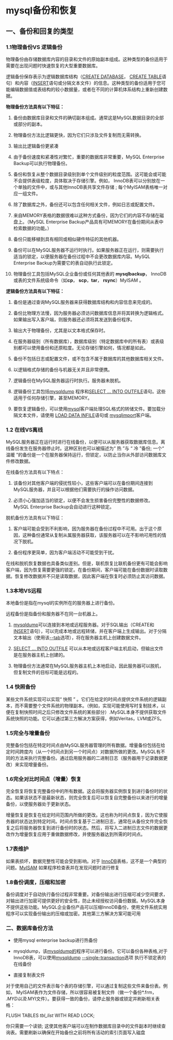 # mysql备份和恢复

## 一、备份和回复的类型

### 1.1物理备份VS 逻辑备份

物理备份由存储数据库内容的目录和文件的原始副本组成。这种类型的备份适用于需要在出现问题时快速恢复的大型重要数据库。

逻辑备份保存表示为逻辑数据库结构（[CREATE DATABASE](https://dev.mysql.com/doc/refman/5.7/en/create-database.html)， [CREATE TABLE](https://dev.mysql.com/doc/refman/5.7/en/create-table.html)语句）和内容（[INSERT](https://dev.mysql.com/doc/refman/5.7/en/insert.html)语句或分隔文本文件）的信息。这种类型的备份适用于您可能编辑数据值或表结构的较小数据量，或者在不同的计算机体系结构上重新创建数据。



**物理备份方法具有以下特征：**

1. 备份由数据库目录和文件的确切副本组成。通常这是MySQL数据目录的全部或部分的副本。

2. 物理备份方法比逻辑更快，因为它们只涉及文件复制而无需转换。

3. 输出比逻辑备份更紧凑

4. 由于备份速度和紧凑性对繁忙，重要的数据库非常重要，MySQL Enterprise Backup可以执行物理备份。

5. 备份和恢复从整个数据目录级别到单个文件级别的粒度范围。这可能会或可能不会提供表级粒度，具体取决于存储引擎。例如， InnoDB表可以分别放在一个单独的文件中，或与其他InnoDB表共享文件存储 ; 每个MyISAM表格唯一对应一组文件。

6. 除了数据库之外，备份还可以包含任何相关文件，例如日志或配置文件。

7. 来自MEMORY表格的数据很难以这种方式备份，因为它们的内容不存储在磁盘上。（MySQL Enterprise Backup产品具有可MEMORY在备份期间从表中检索数据的功能。）

8. 备份只能移植到具有相同或相似硬件特征的其他机器。

9. 备份可以在MySQL服务器不运行时执行。如果服务器正在运行，则需要执行适当的锁定，以便服务器在备份过程中不会更改数据库内容。MySQL Enterprise Backup为需要它的表自动执行此锁定。

10. 物理备份工具包括MySQL企业备份或任何其他表的 **mysqlbackup**， InnoDB或表的文件系统级命令（如**cp**， **scp**，**tar**， **rsync**）MyISAM 。

    

**逻辑备份方法具有以下特征：**

1. 备份是通过查询MySQL服务器来获得数据库结构和内容信息来完成的。

2. 备份比物理方法慢，因为服务器必须访问数据库信息并将其转换为逻辑格式。如果输出写入客户端，则服务器还必须将其发送到备份程序。

3. 输出大于物理备份，尤其是以文本格式保存时。

4. 在服务器级别（所有数据库），数据库级别（特定数据库中的所有表）或表级别都可以使用备份和还原粒度。无论存储引擎如何，情况都是如此。

5. 备份不包括日志或配置文件，或不包含不属于数据库的其他数据库相关文件。

6. 以逻辑格式存储的备份与机器无关并且非常便携。

7. 逻辑备份在MySQL服务器运行时执行。服务器未脱机。

8. 逻辑备份工具包括[mysqldump](https://dev.mysql.com/doc/refman/5.7/en/mysqldump.html) 程序和[SELECT ... INTO OUTFILE](https://dev.mysql.com/doc/refman/5.7/en/select.html)语句。这些适用于任何存储引擎，甚至MEMORY。

9. 要恢复逻辑备份，可以使用[mysql](https://dev.mysql.com/doc/refman/5.7/en/mysql.html)客户端处理SQL格式的转储文件。要加载分隔文本文件，请使用 [LOAD DATA INFILE](https://dev.mysql.com/doc/refman/5.7/en/load-data.html)语句或 [mysqlimport](https://dev.mysql.com/doc/refman/5.7/en/mysqlimport.html)客户端。

 

### **1.2 在线VS离线**

MySQL服务器正在运行时进行在线备份，以便可以从服务器获取数据库信息。离线备份发生在服务器停止时。这种区别也可以被描述为“ 热 ”与 “ 冷 ”备份; 一个“ 温暖 ”的备份是一个在服务器保持运行，但锁定，以防止当你从外部访问数据库文件修改数据。

在线备份方法具有以下特点：

1. 该备份对其他客户端的侵扰性较小，这些客户端可以在备份期间连接到MySQL服务器，并且可以根据他们需要执行的操作访问数据。

2. 必须小心强加适当的锁定，以便不会发生损害备份完整性的数据修改。MySQL Enterprise Backup会自动进行这种锁定。

 

脱机备份方法具有以下特征：

1. 客户端可能会受到不利影响，因为服务器在备份过程中不可用。出于这个原因，这种备份通常从复制从属服务器获取，该服务器可以在不影响可用性的情况下脱机。

2. 备份程序更简单，因为客户端活动不可能受到干扰。

在线和脱机恢复数据也具备类似差别。但是，联机恢复比联机备份更有可能会影响客户端，因为恢复需要更强的锁定。在备份期间，客户端可能在备份数据时读取数据。恢复修改数据并不只是读取数据，因此客户端在恢复时必须防止其访问数据。

 

### 1.3本地VS远程

本地备份是指在mysql的实例所在的服务器上进行备份。

远程备份是指备份和服务器不在同一台机器上。

1. [mysqldump](https://dev.mysql.com/doc/refman/5.7/en/mysqldump.html)可以连接到本地或远程服务器。对于SQL输出（CREATE和 [INSERT](https://dev.mysql.com/doc/refman/5.7/en/insert.html)语句），可以完成本地或远程转储，并在客户端上生成输出。对于分隔文本输出（使用该[--tab](#option_mysqldump_tab)选项），将在服务器主机上创建数据文件。

2. [SELECT ... INTO OUTFILE](https://dev.mysql.com/doc/refman/5.7/en/select-into.html) 可以从本地或远程客户端主机启动，但输出文件是在服务器主机上创建的。

3. 物理备份方法通常在MySQL服务器主机上本地启动，因此服务器可以脱机，但复制文件的目标可能是远程的。

 

### 1.4 快照备份

某些文件系统实现可以实现“ 快照 ” 。它们在给定的时间点提供文件系统的逻辑副本，而不需要整个文件系统的物理副本。（例如，实现可能使用写时复制技术，以便在复制快照时间之后只修改文件系统的某些部分）.MySQL本身不提供获取文件系统快照的功能。它可以通过第三方解决方案获得，例如Veritas，LVM或ZFS。

 

### 1.5完全与增量备份

完整备份包括在特定时间点由MySQL服务器管理的所有数据。增量备份包括在给定时间跨度内（从一个时间点到另一个时间点）对数据所做的更改。MySQL有不同的方法来执行完整备份。通过启用服务器的二进制日志（服务器用于记录数据更改）来实现增量备份。

 

### 1.6完全对比时间点（增量）恢复

完全恢复将恢复完整备份中的所有数据。这会将服务器实例恢复到进行备份时的状态。如果该状态不是最新状态，则完全恢复后可以恢复自完整备份以来进行的增量备份，以使服务器处于更新状态。

增量恢复是恢复在给定时间范围内所做的更改。这也称为时间点恢复，因为它使服务器的状态达到特定时间。时间点恢复基于二进制日志，通常在从备份文件完全恢复之后将服务器恢复到进行备份时的状态。然后，将写入二进制日志文件的数据更改作为增量恢复应用于重做数据修改，并使服务器达到所需的时间点。

### **1.7表维护**

如果表损坏，数据完整性可能会受到影响。对于 [InnoDB](https://dev.mysql.com/doc/refman/5.7/en/innodb-storage-engine.html)表格，这不是一个典型的问题。[MyISAM](https://dev.mysql.com/doc/refman/5.7/en/myisam-storage-engine.html) 如果程序检查表并在发现问题时进行修复

### **1.8备份调度，压缩和加密**

备份调度对于自动执行备份过程非常重要。对备份输出进行压缩可减少空间要求，对输出进行加密可提供更好的安全性，防止未经授权访问备份数据。MySQL本身不提供这些功能。MySQL企业备份产品可以压缩InnoDB备份，使用文件系统实用程序可以实现备份输出的压缩或加密。其他第三方解决方案可能可用

 

 

###  二、数据库备份方法

- 使用mysql enterprise backup进行热备份

- mysqldump，该[mysqldump的](https://dev.mysql.com/doc/refman/5.7/en/mysqldump.html)程序可以进行备份。它可以备份各种表格,对于InnoDB表，可以使用[mysqldump](https://dev.mysql.com/doc/refman/5.7/en/mysqldump.html)  [--single-transaction](#option_mysqldump_single-transaction)选项 执行不锁定表的在线备份

- 直接复制表文件

对于使用自己的文件表示每个表的存储引擎，可以通过复制这些文件来备份表。例如， MyISAM表作为文件存储，所以很容易被复制文件（做一个备份*.frm， *.MYD以及*.MYI文件）。要获得一致的备份，请停止服务器或锁定并刷新相关表格：

FLUSH TABLES *tbl_list* WITH READ LOCK;

你只需要一个读锁; 这使其他客户端可以在制作数据库目录中的文件副本时继续查询表。需要刷新以确保在开始备份之前将所有活动的索引页面写入磁盘